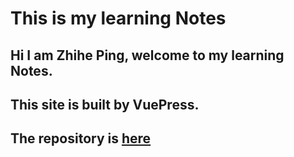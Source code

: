 # This is my learning Notes

## Hi I am Zhihe Ping, welcome to my learning Notes.

## This site is built by VuePress.

## The repository is [here](https://github.com/pingzhihe/learning-notes)
